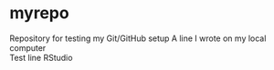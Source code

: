 # myrepo
Repository for testing my Git/GitHub setup
A line I wrote on my local computer  
Test line
RStudio